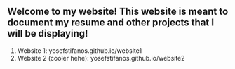 ## Welcome to my website! This website is meant to document my resume and other projects that I will be displaying!

1. Website 1: yosefstifanos.github.io/website1
2. Website 2 (cooler hehe): yosefstifanos.github.io/website2
